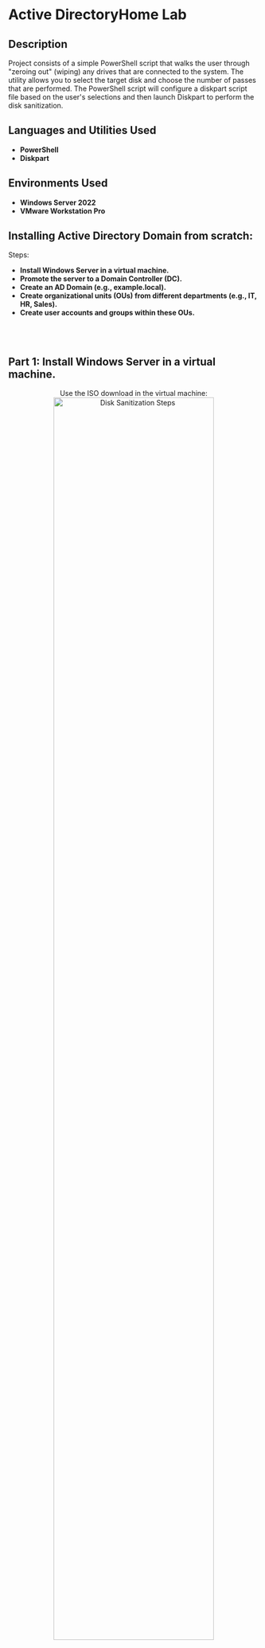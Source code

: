 <h1>Active DirectoryHome Lab</h1>

<h2>Description</h2>
Project consists of a simple PowerShell script that walks the user through "zeroing out" (wiping) any drives that are connected to the system. The utility allows you to select the target disk and choose the number of passes that are performed. The PowerShell script will configure a diskpart script file based on the user's selections and then launch Diskpart to perform the disk sanitization.
<br />


<h2>Languages and Utilities Used</h2>

- <b>PowerShell</b> 
- <b>Diskpart</b>

<h2>Environments Used </h2>

- <b>Windows Server 2022</b> 
- <b>VMware Workstation Pro</b> 

<h2>Installing Active Directory Domain from scratch:</h2>
Steps:

- <b>Install Windows Server in a virtual machine.</b>
- <b>Promote the server to a Domain Controller (DC).</b>
- <b>Create an AD Domain (e.g., example.local).</b>
- <b>Create organizational units (OUs) from different departments (e.g., IT, HR, Sales).</b>
- <b>Create user accounts and groups within these OUs.</b>
<br />
<br />
<h2>Part 1: Install Windows Server in a virtual machine. </h2>
 <p align="center">
Use the ISO download in the virtual machine: <br/>
<img src="https://i.imgur.com/VEyZKxu.png" height="80%" width="80%" alt="Disk Sanitization Steps"/>
<br />
<br />
Select operating system (Windows Server 2022 Standard Evaluation(Desktop Experience):  <br/>
<img src="https://i.imgur.com/JCkqtY2.png" height="80%" width="80%" alt="Disk Sanitization Steps"/>
<br />
<br />
Select the custom Installation type: <br/>
<img src="https://i.imgur.com/lqOjN8K.png" height="80%" width="80%" alt="Disk Sanitization Steps"/>
<br />
<br />
Create a Password for the Administrator:  <br/>
<img src="https://i.imgur.com/YXlAfdv.png" height="80%" width="80%" alt="Disk Sanitization Steps"/>
<br />
<br />
Run “winver” command in bottom left to check windows server setup:  <br/>
<img src="https://i.imgur.com/vQBiATq.png" height="80%" width="80%" alt="Disk Sanitization Steps"/>
<br />
<br />
Select Add Roles and Features:  <br/>
<img src="https://i.imgur.com/z4p1HZ9.png" height="80%" width="80%" alt="Disk Sanitization Steps"/>
<br />
<br />
Select “Role-based or Feature-Based Installation”:  <br/>
<img src="https://i.imgur.com/RTS3raZ.png" height="80%" width="80%" alt="Disk Sanitization Steps"/>
<br />
<br />
Select Active Directory Domain Services <br/>
Continue and hit “Add features” <br/>
<img src="https://i.imgur.com/EC6qhFZ.png" height="80%" width="80%" alt="Disk Sanitization Steps"/>
<br />
<br />
Click install <br/>
<img src="https://i.imgur.com/xsuIT24.png" height="80%" width="80%" alt="Disk Sanitization Steps"/>
<br />
<br />
</p>
<h2>Part 2. Promote the server to a Domain Controller (DC).</h2>
<p align="center">
Click “Promote this server to a domain controller”.<br/>
Have to set up a domain controller because there is not one currently installed on the server.<br/>
<img src="https://i.imgur.com/3LpjEWf.png" height="80%" width="80%" alt="Disk Sanitization Steps"/>
<br />
<br />
</p>
<h2>Part 3. Creating an Active Directory Domain(e.g., example.local).</h2>
<p align="center">
Select "Add a new forest", and create Root Domain Name.<br/>
<img src="https://i.imgur.com/ugqZltW.png" height="80%" width="80%" alt="Disk Sanitization Steps"/>
<br />
<br />
</p>
